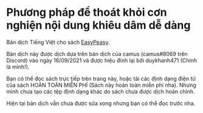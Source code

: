 # Phương pháp để thoát khỏi cơn nghiện nội dung khiêu dâm dễ dàng

Bản dịch Tiếng Việt cho sách [EasyPeasy](https://read.easypeasymethod.org/).

Bàn dịch này được dịch dựa trên bản dịch của camus (camus#8069 trên Discord) vào ngày 16/09/2021 và được hiệu đính lại bởi duykhanh471 (Chính là mình!).

Bạn có thể đọc sách trực tiếp trên trang này, hoặc tải các định dạng điện tử của sách HOÀN TOÀN MIỄN PHÍ (Sách này hoàn toàn miễn phí nha). Nhưng mình chưa tạo các tệp định dạng khác do sách chưa được dịch hoàn chỉnh.

Hiện tại bản dịch vẫn chưa được sửa xong nhưng bạn có thể đọc trước nha.
